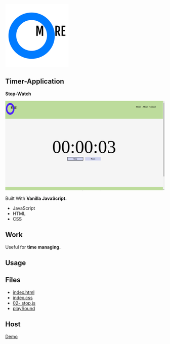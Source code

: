 ![alt text](https://raw.githubusercontent.com/umeshmore45/Timer-Application/master/img/logo.png)

## Timer-Application
**Stop-Watch**

![alt text](https://raw.githubusercontent.com/umeshmore45/Timer-Application/umeshmore45-img/img/Screenshot%20from%202020-11-27%2000-34-44.png)

Built With  **Vanilla JavaScript.**
 - JavaScript
 - HTML
 - CSS


## Work 

Useful for **time managing.**

## Usage




## Files
 - [index.html](https://github.com/umeshmore45/Timer-Application/blob/master/index.html)
 - [index.css](https://github.com/umeshmore45/Timer-Application/blob/umeshmore45-img/style/index.css)
 - [02- stop.js](https://github.com/umeshmore45/Timer-Application/blob/master/src/02-stop.js)
 - [playSound](https://github.com/umeshmore45/Timer-Application/blob/master/src/playSound.js)



## Host

[Demo](https://umeshmore45.github.io/Timer-Application/index.html)


